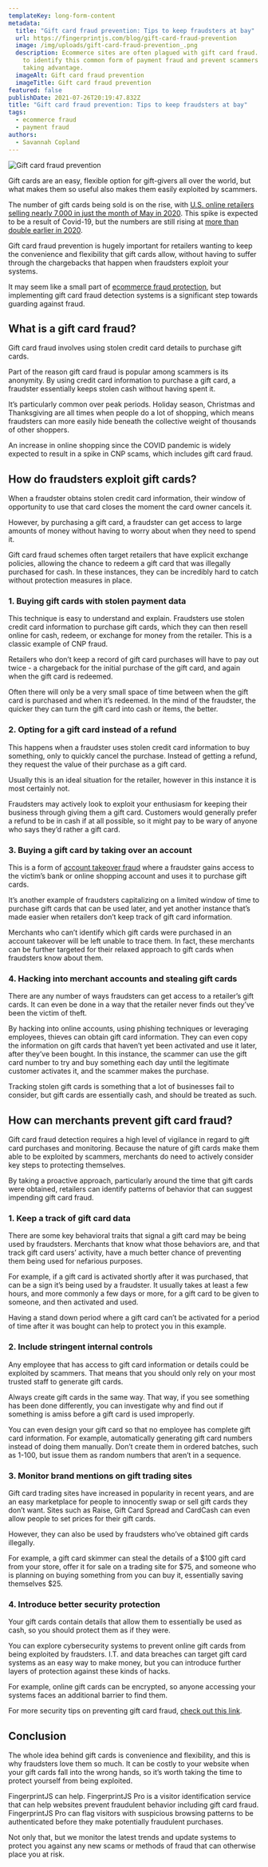 ```yaml
---
templateKey: long-form-content
metadata:
  title: "Gift card fraud prevention: Tips to keep fraudsters at bay"
  url: https://fingerprintjs.com/blog/gift-card-fraud-prevention
  image: /img/uploads/gift-card-fraud-prevention_.png
  description: Ecommerce sites are often plagued with gift card fraud. Learn how
    to identify this common form of payment fraud and prevent scammers from
    taking advantage.
  imageAlt: Gift card fraud prevention
  imageTitle: Gift card fraud prevention
featured: false
publishDate: 2021-07-26T20:19:47.832Z
title: "Gift card fraud prevention: Tips to keep fraudsters at bay"
tags:
  - ecommerce fraud
  - payment fraud
authors:
  - Savannah Copland
---
```

![Gift card fraud prevention](/img/uploads/gift-card-fraud-prevention_.png "Gift card fraud prevention")

Gift cards are an easy, flexible option for gift-givers all over the world, but what makes them so useful also makes them easily exploited by scammers. 

The number of gift cards being sold is on the rise, with [U.S. online retailers selling nearly 7,000 in just the month of May in 2020](https://www.digitalcommerce360.com/2020/11/09/online-gift-card-sales-to-boom-for-the-2020-holiday-season/). This spike is expected to be a result of Covid-19, but the numbers are still rising at [more than double earlier in 2020](https://www.digitalcommerce360.com/2020/11/09/online-gift-card-sales-to-boom-for-the-2020-holiday-season/).

Gift card fraud prevention is hugely important for retailers wanting to keep the convenience and flexibility that gift cards allow, without having to suffer through the chargebacks that happen when fraudsters exploit your systems. 

It may seem like a small part of [ecommerce fraud protection](https://fingerprintjs.com/ecommerce/), but implementing gift card fraud detection systems is a significant step towards guarding against fraud.

## What is a gift card fraud?

Gift card fraud involves using stolen credit card details to purchase gift cards. 

Part of the reason gift card fraud is popular among scammers is its anonymity. By using credit card information to purchase a gift card, a fraudster essentially keeps stolen cash without having spent it.

It’s particularly common over peak periods. Holiday season, Christmas and Thanksgiving are all times when people do a lot of shopping, which means fraudsters can more easily hide beneath the collective weight of thousands of other shoppers.

An increase in online shopping since the COVID pandemic is widely expected to result in a spike in CNP scams, which includes gift card fraud. 

## How do fraudsters exploit gift cards?

When a fraudster obtains stolen credit card information, their window of opportunity to use that card closes the moment the card owner cancels it.

However, by purchasing a gift card, a fraudster can get access to large amounts of money without having to worry about when they need to spend it. 

Gift card fraud schemes often target retailers that have explicit exchange policies, allowing the chance to redeem a gift card that was illegally purchased for cash. In these instances, they can be incredibly hard to catch without protection measures in place.

### 1. Buying gift cards with stolen payment data

This technique is easy to understand and explain. Fraudsters use stolen credit card information to purchase gift cards, which they can then resell online for cash, redeem, or exchange for money from the retailer. This is a classic example of CNP fraud.

Retailers who don’t keep a record of gift card purchases will have to pay out twice - a chargeback for the initial purchase of the gift card, and again when the gift card is redeemed. 

Often there will only be a very small space of time between when the gift card is purchased and when it’s redeemed. In the mind of the fraudster, the quicker they can turn the gift card into cash or items, the better.

### 2. Opting for a gift card instead of a refund

This happens when a fraudster uses stolen credit card information to buy something, only to quickly cancel the purchase. Instead of getting a refund, they request the value of their purchase as a gift card. 

Usually this is an ideal situation for the retailer, however in this instance it is most certainly not. 

Fraudsters may actively look to exploit your enthusiasm for keeping their business through giving them a gift card. Customers would generally prefer a refund to be in cash if at all possible, so it might pay to be wary of anyone who says they’d rather a gift card.

### 3. Buying a gift card by taking over an account

This is a form of [account takeover fraud](https://fingerprintjs.com/account-takeover/) where a fraudster gains access to the victim’s bank or online shopping account and uses it to purchase gift cards.

It’s another example of fraudsters capitalizing on a limited window of time to purchase gift cards that can be used later, and yet another instance that’s made easier when retailers don’t keep track of gift card information.

Merchants who can’t identify which gift cards were purchased in an account takeover will be left unable to trace them. In fact, these merchants can be further targeted for their relaxed approach to gift cards when fraudsters know about them.

### 4. Hacking into merchant accounts and stealing gift cards

There are any number of ways fraudsters can get access to a retailer’s gift cards. It can even be done in a way that the retailer never finds out they’ve been the victim of theft.

By hacking into online accounts, using phishing techniques or leveraging employees, thieves can obtain gift card information. They can even copy the information on gift cards that haven’t yet been activated and use it later, after they’ve been bought. In this instance, the scammer can use the gift card number to try and buy something each day until the legitimate customer activates it, and the scammer makes the purchase.

Tracking stolen gift cards is something that a lot of businesses fail to consider, but gift cards are essentially cash, and should be treated as such.

## How can merchants prevent gift card fraud?

Gift card fraud detection requires a high level of vigilance in regard to gift card purchases and monitoring. Because the nature of gift cards make them able to be exploited by scammers, merchants do need to actively consider key steps to protecting themselves.

By taking a proactive approach, particularly around the time that gift cards were obtained, retailers can identify patterns of behavior that can suggest impending gift card fraud.

### 1. Keep a track of gift card data

There are some key behavioral traits that signal a gift card may be being used by fraudsters. Merchants that know what those behaviors are, and that track gift card users’ activity, have a much better chance of preventing them being used for nefarious purposes.

For example, if a gift card is activated shortly after it was purchased, that can be a sign it’s being used by a fraudster. It usually takes at least a few hours, and more commonly a few days or more, for a gift card to be given to someone, and then activated and used.

Having a stand down period where a gift card can’t be activated for a period of time after it was bought can help to protect you in this example.

### 2. Include stringent internal controls

Any employee that has access to gift card information or details could be exploited by scammers. That means that you should only rely on your most trusted staff to generate gift cards. 

Always create gift cards in the same way. That way, if you see something has been done differently, you can investigate why and find out if something is amiss before a gift card is used improperly.

You can even design your gift card so that no employee has complete gift card information. For example, automatically generating gift card numbers instead of doing them manually. Don’t create them in ordered batches, such as 1-100, but issue them as random numbers that aren’t in a sequence. 

### 3. Monitor brand mentions on gift trading sites

Gift card trading sites have increased in popularity in recent years, and are an easy marketplace for people to innocently swap or sell gift cards they don’t want. Sites such as Raise, Gift Card Spread and CardCash can even allow people to set prices for their gift cards.

However, they can also be used by fraudsters who’ve obtained gift cards illegally.

For example, a gift card skimmer can steal the details of a $100 gift card from your store, offer it for sale on a trading site for $75, and someone who is planning on buying something from you can buy it, essentially saving themselves $25.

### 4. Introduce better security protection

Your gift cards contain details that allow them to essentially be used as cash, so you should protect them as if they were. 

You can explore cybersecurity systems to prevent online gift cards from being exploited by fraudsters. I.T. and data breaches can target gift card systems as an easy way to make money, but you can introduce further layers of protection against these kinds of hacks.

For example, online gift cards can be encrypted, so anyone accessing your systems faces an additional barrier to find them.

For more security tips on preventing gift card fraud, [check out this link](https://www.tripwire.com/state-of-security/risk-based-security-for-executives/risk-management/gift-card-fraud-how-its-committed-and-why-its-so-lucrative/).

## Conclusion

The whole idea behind gift cards is convenience and flexibility, and this is why fraudsters love them so much. It can be costly to your website when your gift cards fall into the wrong hands, so it’s worth taking the time to protect yourself from being exploited.

FingerprintJS can help. FingerprintJS Pro is a visitor identification service that can help websites prevent fraudulent behavior including gift card fraud. FingerprintJS Pro can flag visitors with suspicious browsing patterns to be authenticated before they make potentially fraudulent purchases.

Not only that, but we monitor the latest trends and update systems to protect you against any new scams or methods of fraud that can otherwise place you at risk.